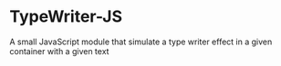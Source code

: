 # TypeWriter-JS
A small JavaScript module that simulate a type writer effect in a given container with a given text
